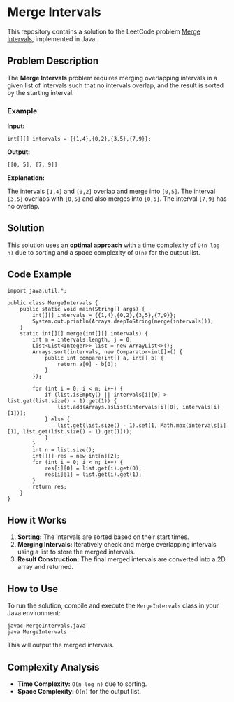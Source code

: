 
# Merge Intervals

This repository contains a solution to the LeetCode problem [Merge Intervals](https://leetcode.com/problems/merge-intervals/description/), implemented in Java.

## Problem Description

The **Merge Intervals** problem requires merging overlapping intervals in a given list of intervals such that no intervals overlap, and the result is sorted by the starting interval.

### Example

**Input:**
```java[]
int[][] intervals = {{1,4},{0,2},{3,5},{7,9}};
```

**Output:**
```java[]
[[0, 5], [7, 9]]
```

**Explanation:**

The intervals `[1,4]` and `[0,2]` overlap and merge into `[0,5]`. The interval `[3,5]` overlaps with `[0,5]` and also merges into `[0,5]`. The interval `[7,9]` has no overlap.

## Solution

This solution uses an **optimal approach** with a time complexity of `O(n log n)` due to sorting and a space complexity of `O(n)` for the output list.

## Code Example

```java[]
import java.util.*;

public class MergeIntervals {
    public static void main(String[] args) {
        int[][] intervals = {{1,4},{0,2},{3,5},{7,9}};
        System.out.println(Arrays.deepToString(merge(intervals)));
    }
    static int[][] merge(int[][] intervals) {
        int m = intervals.length, j = 0;
        List<List<Integer>> list = new ArrayList<>();
        Arrays.sort(intervals, new Comparator<int[]>() {
            public int compare(int[] a, int[] b) {
                return a[0] - b[0];
            }
        });

        for (int i = 0; i < m; i++) {
            if (list.isEmpty() || intervals[i][0] > list.get(list.size() - 1).get(1)) {
                list.add(Arrays.asList(intervals[i][0], intervals[i][1]));
            } else {
                list.get(list.size() - 1).set(1, Math.max(intervals[i][1], list.get(list.size() - 1).get(1)));
            }
        }
        int n = list.size();
        int[][] res = new int[n][2];
        for (int i = 0; i < n; i++) {
            res[i][0] = list.get(i).get(0);
            res[i][1] = list.get(i).get(1);
        }
        return res;
    }
}
```

## How it Works

1. **Sorting:** The intervals are sorted based on their start times.
2. **Merging Intervals:** Iteratively check and merge overlapping intervals using a list to store the merged intervals.
3. **Result Construction:** The final merged intervals are converted into a 2D array and returned.

## How to Use

To run the solution, compile and execute the `MergeIntervals` class in your Java environment:

```bash[]
javac MergeIntervals.java
java MergeIntervals
```
This will output the merged intervals.

## Complexity Analysis

- **Time Complexity:** `O(n log n)` due to sorting.
- **Space Complexity:** `O(n)` for the output list.
